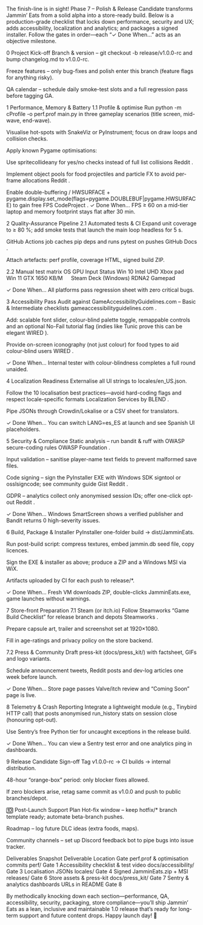 The finish-line is in sight! Phase 7 – Polish & Release Candidate transforms Jammin’ Eats from a solid alpha into a store-ready build. Below is a production-grade checklist that locks down performance, security and UX; adds accessibility, localization and analytics; and packages a signed installer. Follow the gates in order—each “✓ Done When…” acts as an objective milestone.

0 Project Kick-off
Branch & version – git checkout -b release/v1.0.0-rc and bump changelog.md to v1.0.0-rc.

Freeze features – only bug-fixes and polish enter this branch (feature flags for anything risky).

QA calendar – schedule daily smoke-test slots and a full regression pass before tagging GA.

1 Performance, Memory & Battery
1.1 Profile & optimise
Run python -m cProfile -o perf.prof main.py in three gameplay scenarios (title screen, mid-wave, end-wave).

Visualise hot-spots with SnakeViz or PyInstrument; focus on draw loops and collision checks.

Apply known Pygame optimisations:

Use spritecollideany for yes/no checks instead of full list collisions 
Reddit
.

Implement object pools for food projectiles and particle FX to avoid per-frame allocations 
Reddit
.

Enable double-buffering / HWSURFACE + pygame.display.set_mode(flags=pygame.DOUBLEBUF|pygame.HWSURFACE) to gain free FPS 
CodeProject
.
✓ Done When… FPS ≥ 60 on a mid-tier laptop and memory footprint stays flat after 30 min.

2 Quality-Assurance Pipeline
2.1 Automated tests & CI
Expand unit coverage to ≥ 80 %; add smoke tests that launch the main loop headless for 5 s.

GitHub Actions job caches pip deps and runs pytest on pushes 
GitHub Docs
.

Attach artefacts: perf profile, coverage HTML, signed build ZIP.

2.2 Manual test matrix
OS	GPU	Input	Status
Win 10	Intel UHD	Xbox pad	 
Win 11	GTX 1650	KB/M	 
Steam Deck (Windows)	RDNA2	Gamepad	 

✓ Done When… All platforms pass regression sheet with zero critical bugs.

3 Accessibility Pass
Audit against GameAccessibilityGuidelines.com – Basic & Intermediate checklists 
gameaccessibilityguidelines.com
.

Add: scalable font slider, colour-blind palette toggle, remappable controls and an optional No-Fail tutorial flag (indies like Tunic prove this can be elegant 
WIRED
).

Provide on-screen iconography (not just colour) for food types to aid colour-blind users 
WIRED
.

✓ Done When… Internal tester with colour-blindness completes a full round unaided.

4 Localization Readiness
Externalise all UI strings to locales/en_US.json.

Follow the 10 localisation best practices—avoid hard-coding flags and respect locale-specific formats 
Localization Services by BLEND
.

Pipe JSONs through Crowdin/Lokalise or a CSV sheet for translators.

✓ Done When… You can switch LANG=es_ES at launch and see Spanish UI placeholders.

5 Security & Compliance
Static analysis – run bandit & ruff with OWASP secure-coding rules 
OWASP Foundation
.

Input validation – sanitise player-name text fields to prevent malformed save files.

Code signing – sign the PyInstaller EXE with Windows SDK signtool or osslsigncode; see community guide 
Gist
Reddit
.

GDPR – analytics collect only anonymised session IDs; offer one-click opt-out 
Reddit
.

✓ Done When… Windows SmartScreen shows a verified publisher and Bandit returns 0 high-severity issues.

6 Build, Package & Installer
PyInstaller one-folder build → dist/JamminEats.

Run post-build script: compress textures, embed jammin.db seed file, copy licences.

Sign the EXE & installer as above; produce a ZIP and a Windows MSI via WiX.

Artifacts uploaded by CI for each push to release/*.

✓ Done When… Fresh VM downloads ZIP, double-clicks JamminEats.exe, game launches without warnings.

7 Store-front Preparation
7.1 Steam (or itch.io)
Follow Steamworks “Game Build Checklist” for release branch and depots 
Steamworks
.

Prepare capsule art, trailer and screenshot set at 1920×1080.

Fill in age-ratings and privacy policy on the store backend.

7.2 Press & Community
Draft press-kit (docs/press_kit/) with factsheet, GIFs and logo variants.

Schedule announcement tweets, Reddit posts and dev-log articles one week before launch.

✓ Done When… Store page passes Valve/itch review and “Coming Soon” page is live.

8 Telemetry & Crash Reporting
Integrate a lightweight module (e.g., Tinybird HTTP call) that posts anonymised run_history stats on session close (honouring opt-out).

Use Sentry’s free Python tier for uncaught exceptions in the release build.

✓ Done When… You can view a Sentry test error and one analytics ping in dashboards.

9 Release Candidate Sign-off
Tag v1.0.0-rc → CI builds → internal distribution.

48-hour “orange-box” period: only blocker fixes allowed.

If zero blockers arise, retag same commit as v1.0.0 and push to public branches/depot.

🔟 Post-Launch Support Plan
Hot-fix window – keep hotfix/* branch template ready; automate beta-branch pushes.

Roadmap – log future DLC ideas (extra foods, maps).

Community channels – set up Discord feedback bot to pipe bugs into issue tracker.

Deliverables Snapshot
Deliverable	Location	Gate
perf.prof & optimisation commits	perf/	Gate 1
Accessibility checklist & test video	docs/accessibility/	Gate 3
Localisation JSONs	locales/	Gate 4
Signed JamminEats.zip + MSI	releases/	Gate 6
Store assets & press-kit	docs/press_kit/	Gate 7
Sentry & analytics dashboards	URLs in README	Gate 8

By methodically knocking down each section—performance, QA, accessibility, security, packaging, store compliance—you’ll ship Jammin’ Eats as a lean, inclusive and maintainable 1.0 release that’s ready for long-term support and future content drops. Happy launch day! 🚀
